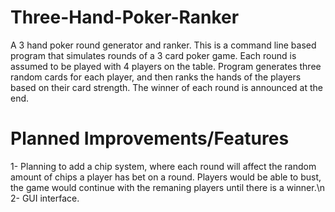 # Three-Hand-Poker-Ranker
A 3 hand poker round generator and ranker. This is a command line based program that simulates rounds of a 3 card poker game. Each round is assumed to be played with 4 players on the table. Program generates three random cards for each player, and then ranks the hands of the players based on their card strength. The winner of each round is announced at the end.

# Planned Improvements/Features
1- Planning to add a chip system, where each round will affect the random amount of chips a player has bet on a round. Players would be able to bust, the game would continue with the remaning players until there is a winner.\n
2- GUI interface.
